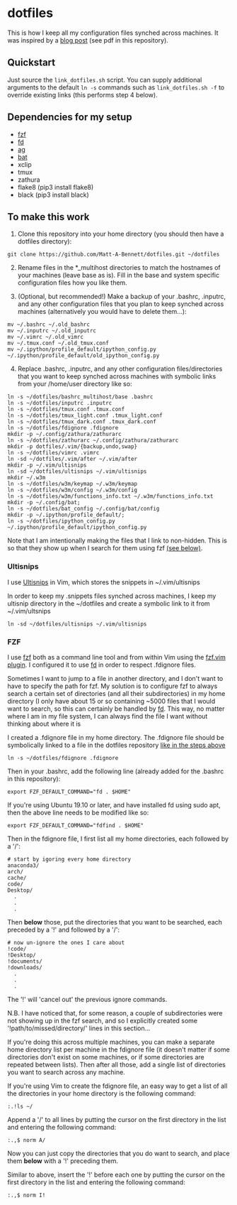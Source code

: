 # dotfiles

This is how I keep all my configuration files synched across machines. It was
inspired by a [blog
post](https://rafaelc.org/tech/p/a-way-to-organize-your-bash-aliases-on-multiple-hosts/)
(see pdf in this repository).

## Quickstart
Just source the `link_dotfiles.sh` script. You can supply additional arguments
to the default `ln -s` commands such as `link_dotfiles.sh -f` to override
existing links (this performs step 4 below).

## Dependencies for my setup
 - [fzf](https://github.com/junegunn/fzf)
 - [fd](https://github.com/sharkdp/fd#benchmark)
 - [ag](https://github.com/ggreer/the_silver_searcher)
 - [bat](https://github.com/sharkdp/bat)
 - xclip
 - tmux
 - zathura
 - flake8 (pip3 install flake8)
 - black (pip3 install black)

## To make this work

1) Clone this repository into your home directory (you should then have a
dotfiles directory):

```shell
git clone https://github.com/Matt-A-Bennett/dotfiles.git ~/dotfiles
```

2) Rename files in the \*\_multihost directories to match the hostnames of your
machines (leave base as is). Fill in the base and system specific
configuration files how you like them.

3) (Optional, but recommended!) Make a backup of your .bashrc, .inputrc, and
any other configuration files that you plan to keep synched across machines
(alternatively you would have to delete them...):
```shell
mv ~/.bashrc ~/.old_bashrc
mv ~/.inputrc ~/.old_inputrc
mv ~/.vimrc ~/.old_vimrc
mv ~/.tmux.conf ~/.old_tmux.conf
mv ~/.ipython/profile_default/ipython_config.py ~/.ipython/profile_default/old_ipython_config.py
```

4) Replace .bashrc, .inputrc, and any other configuration files/directories
that you want to keep synched across machines with symbolic links from your
/home/user directory like so:

```shell
ln -s ~/dotfiles/bashrc_multihost/base .bashrc
ln -s ~/dotfiles/inputrc .inputrc
ln -s ~/dotfiles/tmux.conf .tmux.conf
ln -s ~/dotfiles/tmux_light.conf .tmux_light.conf
ln -s ~/dotfiles/tmux_dark.conf .tmux_dark.conf
ln -s ~/dotfiles/fdignore .fdignore
mkdir -p ~/.config/zathura/zathurarc
ln -s ~/dotfiles/zathurarc ~/.config/zathura/zathurarc
mkdir -p dotfiles/.vim/{backup,undo,swap}
ln -s ~/dotfiles/vimrc .vimrc
ln -sd ~/dotfiles/.vim/after ~/.vim/after
mkdir -p ~/.vim/ultisnips
ln -sd ~/dotfiles/ultisnips ~/.vim/ultisnips
mkdir ~/.w3m
ln -s ~/dotfiles/w3m/keymap ~/.w3m/keymap
ln -s ~/dotfiles/w3m/config ~/.w3m/config
ln -s ~/dotfiles/w3m/functions_info.txt ~/.w3m/functions_info.txt 
mkdir -p ~/.config/bat;
ln -s ~/dotfiles/bat_config ~/.config/bat/config
mkdir -p ~/.ipython/profile_default/;
ln -s ~/dotfiles/ipython_config.py ~/.ipython/profile_default/ipython_config.py
```

Note that I am intentionally making the files that I link to non-hidden. This
is so that they show up when I search for them using fzf [(see below)](#fzf).

### Ultisnips
I use [Ultisnips](https://github.com/SirVer/ultisnips) in Vim, which stores the
snippets in ~/.vim/ultisnips

In order to keep my .snippets files synched across machines, I keep my ultisnip
directory in the ~/dotfiles and create a symbolic link to it from
~/.vim/ultsnips

```shell
ln -sd ~/dotfiles/ultisnips ~/.vim/ultisnips
```
### FZF
I use [fzf](https://github.com/junegunn/fzf) both as a command line tool and
from within Vim using the [fzf.vim
plugin](https://github.com/junegunn/fzf.vim). I configured it to use
[fd](https://github.com/sharkdp/fd#benchmark) in order to respect .fdignore
files.

Sometimes I want to jump to a file in another directory, and I don't want to
have to specify the path for fzf. My solution is to configure fzf to always
search a certain set of directories (and all their subdirectories) in my home
directory (I only have about 15 or so containing ~5000 files that I would want
to search, so this can certainly be handled by
[fd](https://github.com/sharkdp/fd#benchmark). This way, no
matter where I am in my file system, I can always find the file I want without
thinking about where it is

I created a .fdignore file in my home directory. The .fdignore file should be
symbolically linked to a file in the dotfiles repository [like in the steps
above](#to-make-this-work)

```shell
ln -s ~/dotfiles/fdignore .fdignore
```

Then in your .bashrc, add the following line (already added for the .bashrc in
this repository):
```shell
export FZF_DEFAULT_COMMAND="fd . $HOME"
```

If you're using Ubuntu 19.10 or later, and have installed fd using sudo apt,
then the above line needs to be modified like so:
```shell
export FZF_DEFAULT_COMMAND="fdfind . $HOME"
```

Then in the fdignore file, I first list all my home directories, each
followed by a '/':
```shell
# start by igoring every home directory
anaconda3/
arch/
cache/
code/
Desktop/
  .
  .
  .
```

Then **below** those, put the directories that you want to be searched, each
preceded by a '!' and followed by a '/':

```shell
# now un-ignore the ones I care about
!code/
!Desktop/
!documents/
!downloads/
  .
  .
  .
```

The '!' will 'cancel out' the previous ignore commands.

N.B. I have noticed that, for some reason, a couple of subdirectories were not
showing up in the fzf search, and so I explicitly created some
'!path/to/missed/directory/' lines in this section...

If you're doing this across multiple machines, you can make a separate home
directory list per machine in the fdignore file (it doesn't matter if
some directories don't exist on some machines, or if some directories are
repeated between lists). Then after all those, add a single list of directories
you want to search across any machine.

If you're using Vim to create the fdignore file, an easy way to get a
list of all the directories in your home directory is the following command:
```shell
:.!ls ~/
```

Append a '/' to all lines by putting the cursor on the first directory in the
list and entering the following command:
```shell
:.,$ norm A/
```

Now you can just copy the directories that you do want to search, and place
them **below** with a '!' preceding them.

Similar to above, insert the '!' before each one by putting the cursor on the
first directory in the list and entering the following command:
```shell
:.,$ norm I!
```
